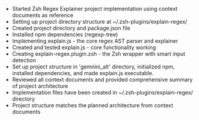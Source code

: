 - Started Zsh Regex Explainer project implementation using context documents as reference
- Setting up project directory structure at ~/.zsh-plugins/explain-regex/
- Created project directory and package.json file
- Installed npm dependencies (regexp-tree)
- Implementing explain.js - the core regex AST parser and explainer
- Created and tested explain.js - core functionality working
- Creating explain-regex.plugin.zsh - the Zsh wrapper with smart input detection
- Set up project structure in 'gemnini_alt' directory, initialized npm, installed dependencies, and made explain.js executable.
- Reviewed all context documents and provided comprehensive summary of project architecture
- Implementation files have been created in ~/.zsh-plugins/explain-regex/ directory
- Project structure matches the planned architecture from context documents